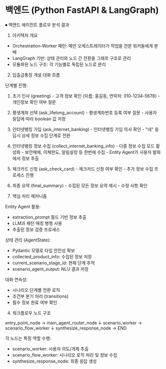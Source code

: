 # 백엔드 (Python FastAPI & LangGraph)

⏺ 백엔드 에이전트 플로우 분석 결과

  1. 아키텍처 개요

  - Orchestration-Worker 패턴: 메인 오케스트레이터가 작업을 전문 워커들에게 분배
  - LangGraph 기반: 상태 관리와 노드 간 전환을 그래프 구조로 관리
  - 모듈화된 노드 구조: 각 기능별로 독립된 노드로 분리

  2. 입출금통장 개설 대화 흐름

  단계별 진행:

  1. 초기 인사 (greeting)
    - 고객 정보 확인 (이름: 홍길동, 연락처: 010-1234-5678)
    - 개인정보 확인 여부 질문
  2. 평생계좌 선택 (ask_lifelong_account)
    - 평생계좌번호 등록 여부 질문
    - 사용자 응답에 따라 boolean 값 저장
  3. 인터넷뱅킹 가입 (ask_internet_banking)
    - 인터넷뱅킹 가입 의사 확인
    - "네" 응답시 상세 정보 수집 단계로 전환
  4. 인터넷뱅킹 정보 수집 (collect_internet_banking_info)
    - 다중 정보 수집 모드 활성화
    - 보안매체, 이체한도, 알림설정 등 한번에 수집
    - Entity Agent가 사용자 발화에서 정보 추출
  5. 체크카드 신청 (ask_check_card)
    - 체크카드 신청 여부 확인
    - 추가 정보 수집 프로세스 진행
  6. 최종 요약 (final_summary)
    - 수집된 모든 정보 요약 제시
    - 수정 사항 확인

  3. 핵심 처리 메커니즘

  Entity Agent 활용:

  - extraction_prompt 필드 기반 정보 추출
  - LLM과 패턴 매칭 병행 사용
  - 추출된 정보 검증 프로세스

  상태 관리 (AgentState):

  - Pydantic 모델로 타입 안전성 확보
  - collected_product_info: 수집된 정보 저장
  - current_scenario_stage_id: 현재 단계 추적
  - scenario_agent_output: NLU 결과 저장

  대화 연속성:

  - 시나리오 단계별 전환 로직
  - 조건부 분기 처리 (transitions)
  - 필수 정보 완료 여부 확인

  4. 워크플로우 노드 구조

  entry_point_node → main_agent_router_node
                           ↓
                 scenario_worker → scenario_flow_worker
                           ↓
                  synthesize_response_node → END

  각 노드는 특정 역할 수행:
  - scenario_worker: 사용자 의도/개체 추출
  - scenario_flow_worker: 시나리오 로직 처리 및 정보 수집
  - synthesize_response_node: 최종 응답 생성